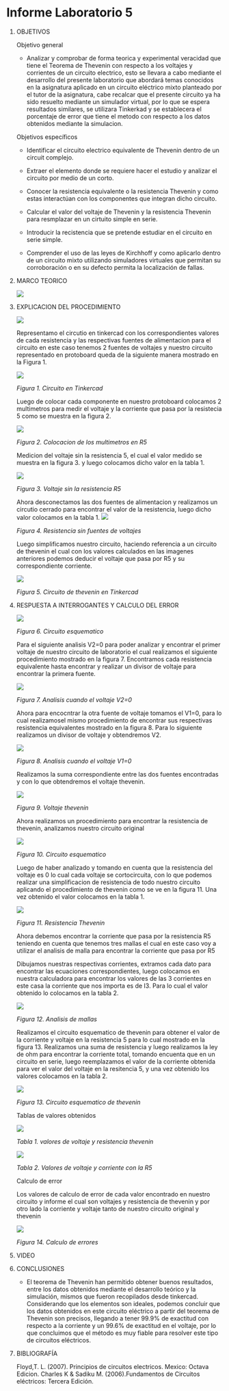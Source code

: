 # Informe Laboratorio 5
1. OBJETIVOS 

   Objetivo general
   
   * Analizar y comprobar de forma teorica y experimental veracidad que tiene el Teorema de Thevenin con respecto a los voltajes y corrientes de un circuito electrico, esto se llevara a cabo mediante el desarrollo del presente laboratorio que abordará temas conocidos en la asignatura aplicado en un circuito eléctrico mixto planteado por el tutor de la asignatura, cabe recalcar que el presente circuito ya ha sido resuelto mediante un simulador virtual, por lo que se espera resultados similares, se utilizara Tinkerkad y se establecera el porcentaje de error que tiene el metodo con respecto a los datos obtenidos mediante la simulacion.


   Objetivos específicos
   
   * Identificar el circuito electrico equivalente de Thevenin dentro de un circuit complejo.
   
   * Extraer el elemento donde se requiere hacer el estudio y analizar el circuito por medio de un corto. 

   * Conocer la resistencia equivalente o la resistencia Thevenin  y como estas interactúan con los componentes que integran dicho circuito.

   * Calcular el valor del voltaje de Thevenin y la resistencia Thevenin para resmplazar en un cirtuito simple en serie.
   
   * Introducir la recistencia que se pretende estudiar en el circuito en serie simple.

   * Comprender el uso de las leyes de Kirchhoff y como aplicarlo dentro de un circuito mixto utilizando simuladores virtuales que permitan su corroboración o en su defecto permita la localización de fallas.

   
2. MARCO TEORICO

   ![](https://github.com/jlcastro5/Laboratorio5/blob/2a674dd89ceefd2ecd5bac086b88598c87ae8e69/thevenin.jpeg)

3. EXPLICACION DEL PROCEDIMIENTO
   
   ![](https://github.com/jlcastro5/Laboratorio5/blob/4a52e625462a077beefa5c8980c88b95151d153a/CircuitoEsquematico.PNG)
   
   Representamo el circutio en tinkercad con los correspondientes valores de cada resistencia y las respectivas fuentes de alimentacion para el circuito en este caso tenemos 2 fuentes de voltajes y nuestro circuito representado en protoboard queda de la siguiente manera mostrado en la Figura 1.
   
   ![](https://github.com/jlcastro5/Laboratorio5/blob/4a52e625462a077beefa5c8980c88b95151d153a/Protoboard.PNG)
   
   *Figura 1. Circuito en Tinkercad*
   
   Luego de colocar cada componente en nuestro protoboard colocamos 2 multimetros para medir el voltaje y la corriente que pasa por la resistecia 5 como se muestra en la figura 2.
   
   ![](https://github.com/jlcastro5/Laboratorio5/blob/4a52e625462a077beefa5c8980c88b95151d153a/Multimetro.PNG)
   
   *Figura 2. Colocacion de los multimetros en R5*
   
   Medicion del voltaje sin la resistencia 5, el cual el valor medido se muestra en la figura 3. y luego colocamos dicho valor en la tabla 1.
   
   ![](https://github.com/jlcastro5/Laboratorio5/blob/4a52e625462a077beefa5c8980c88b95151d153a/Voltaje.PNG)
   
   *Figura 3. Voltaje sin la resistencia R5*
   
   Ahora desconectamos las dos fuentes de alimentacion y realizamos un circutio cerrado para encontrar el valor de la resistencia, luego dicho valor colocamos en la tabla 1.
   ![](https://github.com/jlcastro5/Laboratorio5/blob/4a52e625462a077beefa5c8980c88b95151d153a/Resistencia.PNG)
   
   *Figura 4. Resistencia sin fuentes de voltajes*
   
   Luego simplificamos nuestro circuito, haciendo referencia a un circuito de thevenin el cual con los valores calculados en las imagenes anteriores podemos deducir el voltaje que pasa por R5 y su correspondiente corriente.
   
   ![](https://github.com/jlcastro5/Laboratorio5/blob/4a52e625462a077beefa5c8980c88b95151d153a/thevenin.PNG)
   
   *Figura 5. Circuito de thevenin en Tinkercad*
    
4. RESPUESTA A INTERROGANTES Y CALCULO DEL ERROR

   ![](https://github.com/jlcastro5/Laboratorio5/blob/4a52e625462a077beefa5c8980c88b95151d153a/CircuitoEsquematico.PNG)
   
   *Figura 6. Circuito esquematico*
   
   Para el siguiente analisis V2=0 para poder analizar y encontrar el primer voltaje de nuestro circuito de laboratorio el cual realizamos el siguiente procedimiento mostrado en la figura 7. Encontramos cada resistencia equivalente hasta encontrar y realizar un divisor de voltaje para encontrar la primera fuente.
   
   ![](https://github.com/jlcastro5/Laboratorio5/blob/90b65b0d93f936c448ac4c90a8b91cae7bd8aa7a/voltaje1.PNG)
   
   *Figura 7. Analisis cuando el voltaje V2=0*
   
   Ahora para encocntrar la otra fuente de voltaje tomamos el V1=0, para lo cual realizamosel mismo procedimiento de encontrar sus respectivas resistencia equivalentes mostrado en la figura 8. Para lo siguiente realizamos un divisor de voltaje y obtendremos V2.
   
   ![](https://github.com/jlcastro5/Laboratorio5/blob/90b65b0d93f936c448ac4c90a8b91cae7bd8aa7a/voltaje2.PNG)
   
   *Figura 8. Analisis cuando el voltaje V1=0*
   
   Realizamos la suma correspondiente entre las dos fuentes encontradas y con lo que obtendremos el voltaje thevenin.
   
   ![](https://github.com/jlcastro5/Laboratorio5/blob/90b65b0d93f936c448ac4c90a8b91cae7bd8aa7a/voltajethevenin.PNG)
   
   *Figura 9. Voltaje thevenin*
   
   Ahora realizamos un procedimiento para encontrar la resistencia de thevenin, analizamos nuestro circuito original
    
   ![](https://github.com/jlcastro5/Laboratorio5/blob/4a52e625462a077beefa5c8980c88b95151d153a/CircuitoEsquematico.PNG)
   
   *Figura 10. Circuito esquematico*
   
   Luego de haber analizado y tomando en cuenta que la resistencia del voltaje es 0 lo cual cada voltaje se cortocircuita, con lo que podemos realizar una simplificacion de resistencia de todo  nuestro circuito aplicando el procedimiento de thevenin como se ve en la figura 11. Una vez obtenido el valor colocamos en la tabla 1.
   
   ![](https://github.com/jlcastro5/Laboratorio5/blob/90b65b0d93f936c448ac4c90a8b91cae7bd8aa7a/ResistenciaThevenin.PNG) 
   
   *Figura 11. Resistencia Thevenin*
   
   Ahora debemos encontrar la corriente que pasa por la resistencia R5 teniendo en cuenta que tenemos tres mallas el cual en este caso voy a utilizar el analisis de malla para encontrar la corriente que pasa por R5
   
   Dibujamos nuestras respectivas corrientes, extramos cada dato para encontrar las ecuaciones correspondientes, luego colocamos en nuestra calculadora para encontrar los valores de las 3 corrientes en este casa la corriente que nos importa es de I3. Para lo cual el valor obtenido lo colocamos en la tabla 2.
   
   ![](https://github.com/jlcastro5/Laboratorio5/blob/90b65b0d93f936c448ac4c90a8b91cae7bd8aa7a/CircuitoOriginal.PNG)
   
   *Figura 12. Analisis de mallas*
   
   Realizamos el circuito esquematico de thevenin para obtener el valor de la corriente y voltaje en la resistencia 5 para lo cual mostrado en la figura 13. Realizamos una suma de resistencia y luego realizamos la ley de ohm para encontrar la corriente total, tomando encuenta que en un circuito en serie, luego reemplazamos el valor de la corriente obtenida para ver el valor del voltaje en la resitencia 5, y una vez obtenido los valores colocamos en la tabla 2.
   
   ![](https://github.com/jlcastro5/Laboratorio5/blob/f51cc14a4a081223eba42339d110e77875b2834e/CircuitoThevenin.PNG)
   
   *Figura 13. Circuito esquematico de thevenin*
   
   Tablas de valores obtenidos 
   
   ![](https://github.com/jlcastro5/Laboratorio5/blob/f51cc14a4a081223eba42339d110e77875b2834e/Tabla1.PNG)
   
   *Tabla 1. valores de voltaje y resistencia thevenin*
   
   ![](https://github.com/jlcastro5/Laboratorio5/blob/f51cc14a4a081223eba42339d110e77875b2834e/Tabla2.PNG)
   
   *Tabla 2. Valores de voltaje y corriente con la R5*
   
   Calculo de error
   
   Los valores de calculo de error de cada valor encontrado en nuestro circuito y informe el cual son voltajes y resistencia de thevenin y por otro lado la corriente y voltaje tanto de nuestro circuito original y thevenin
   
   ![](https://github.com/jlcastro5/Laboratorio5/blob/f51cc14a4a081223eba42339d110e77875b2834e/CalculoError.PNG)
   
   *Figura 14. Calculo de errores*
   

  
5. VIDEO

   


6. CONCLUSIONES

   * El teorema de Thevenin han permitido obtener buenos resultados, entre los datos obtenidos mediante el desarrollo teórico y la simulación, mismos que fueron recopilados desde tinkercad. Considerando que los elementos son ideales, podemos concluir que los datos obtenidos en este circuito eléctrico a partir del teorema de Thevenin son precisos, llegando a tener 99.9%  de exactitud con respecto a la corriente y un 99.6% de exactitud en el voltaje, por lo que concluimos que el método es muy fiable para resolver este tipo de circuitos eléctricos.


7. BIBLIOGRAFÍA 

   Floyd,T. L. (2007). Principios de circuitos electricos. Mexico: Octava Edicion.
   Charles K & Sadiku M. (2006).Fundamentos de Circuitos eléctricos: Tercera Edición.
